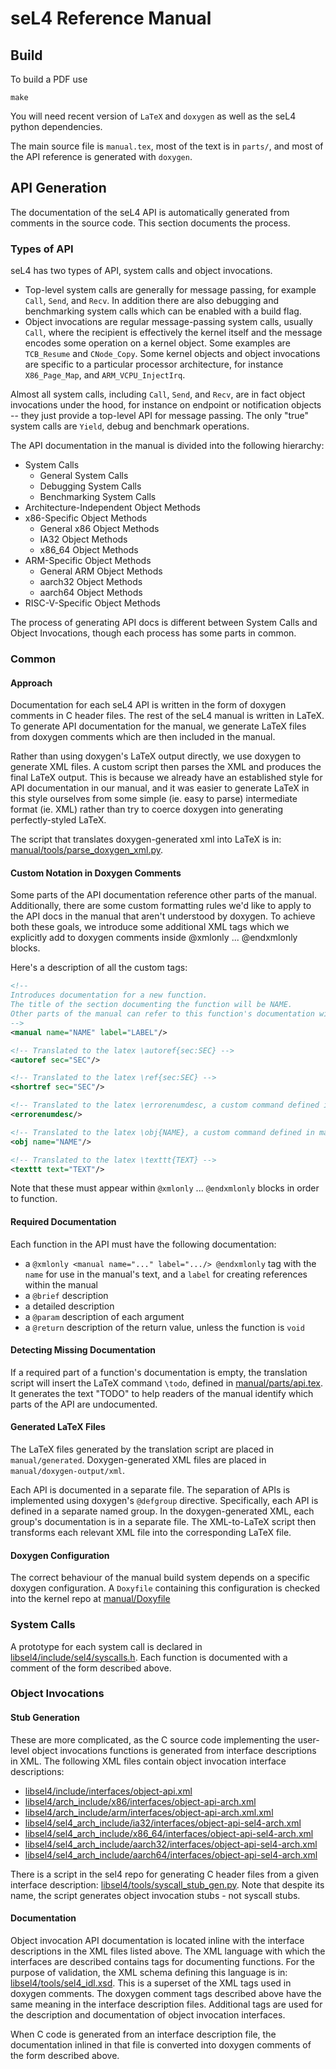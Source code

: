 <!--
     Copyright 2021, seL4 Project a Series of LF Projects, LLC

     SPDX-License-Identifier: CC-BY-SA-4.0
-->

# seL4 Reference Manual

## Build

To build a PDF use

    make

You will need recent version of `LaTeX` and `doxygen` as well as the seL4 python
dependencies.

The main source file is `manual.tex`, most of the text is in `parts/`,
and most of the API reference is generated with `doxygen`.

## API Generation

The documentation of the seL4 API is automatically generated from
comments in the source code. This section documents the process.

### Types of API

seL4 has two types of API, system calls and object invocations.

- Top-level system calls are generally for message passing, for example `Call`,
  `Send`, and `Recv`. In addition there are also debugging and benchmarking
  system calls which can be enabled with a build flag.
- Object invocations are regular message-passing system calls, usually `Call`,
  where the recipient is effectively the kernel itself and the message encodes
  some operation on a kernel object. Some examples are `TCB_Resume` and
  `CNode_Copy`. Some kernel objects and object invocations are specific to a
  particular processor architecture, for instance `X86_Page_Map`, and
  `ARM_VCPU_InjectIrq`.

Almost all system calls, including `Call`, `Send`, and `Recv`, are in fact
object invocations under the hood, for instance on endpoint or notification
objects -- they just provide a top-level API for message passing. The only
"true" system calls are `Yield`, debug and benchmark operations.

The API documentation in the manual is divided into the following hierarchy:

- System Calls
  - General System Calls
  - Debugging System Calls
  - Benchmarking System Calls
- Architecture-Independent Object Methods
- x86-Specific Object Methods
  - General x86 Object Methods
  - IA32 Object Methods
  - x86_64 Object Methods
- ARM-Specific Object Methods
  - General ARM Object Methods
  - aarch32 Object Methods
  - aarch64 Object Methods
- RISC-V-Specific Object Methods

The process of generating API docs is different between System Calls and Object
Invocations, though each process has some parts in common.

### Common

#### Approach

Documentation for each seL4 API is written in the form of doxygen comments in C
header files. The rest of the seL4 manual is written in LaTeX. To generate API
documentation for the manual, we generate LaTeX files from doxygen comments
which are then included in the manual.

Rather than using doxygen's LaTeX output directly, we use doxygen to generate
XML files. A custom script then parses the XML and produces the final LaTeX
output. This is because we already have an established style for API
documentation in our manual, and it was easier to generate LaTeX in this style
ourselves from some simple (ie. easy to parse) intermediate format (ie. XML)
rather than try to coerce doxygen into generating perfectly-styled LaTeX.

The script that translates doxygen-generated xml into LaTeX is in:
[manual/tools/parse_doxygen_xml.py](https://github.com/seL4/seL4/blob/master/manual/tools/parse_doxygen_xml.py).

#### Custom Notation in Doxygen Comments

Some parts of the API documentation reference other parts of the manual.
Additionally, there are some custom formatting rules we'd like to apply to the
API docs in the manual that aren't understood by doxygen. To achieve both these
goals, we introduce some additional XML tags which we explicitly add to doxygen
comments inside @xmlonly ... @endxmlonly blocks.

Here's a description of all the custom tags:

```xml
<!--
Introduces documentation for a new function.
The title of the section documenting the function will be NAME.
Other parts of the manual can refer to this function's documentation with \autoref{sec:LABEL}
-->
<manual name="NAME" label="LABEL"/>

<!-- Translated to the latex \autoref{sec:SEC} -->
<autoref sec="SEC"/>

<!-- Translated to the latex \ref{sec:SEC} -->
<shortref sec="SEC"/>

<!-- Translated to the latex \errorenumdesc, a custom command defined in manual/parts/api.tex <https://github.com/seL4/seL4/blob/master/manual/parts/api.tex> -->
<errorenumdesc/>

<!-- Translated to the latex \obj{NAME}, a custom command defined in manual/manual.tex <https://github.com/seL4/seL4/blob/master/manual/manual.tex> -->
<obj name="NAME"/>

<!-- Translated to the latex \texttt{TEXT} -->
<texttt text="TEXT"/>
```

Note that these must appear within `@xmlonly` ... `@endxmlonly` blocks in
order to function.

#### Required Documentation

Each function in the API must have the following documentation:

- a `@xmlonly <manual name="..." label=".../> @endxmlonly` tag with the `name`
  for use in the manual's text, and a `label` for creating references within the
  manual
- a `@brief` description
- a detailed description
- a `@param` description of each argument
- a `@return` description of the return value, unless the function is `void`

#### Detecting Missing Documentation

If a required part of a function's documentation is empty, the translation
script will insert the LaTeX command `\todo`, defined in
[manual/parts/api.tex](https://github.com/seL4/seL4/blob/master/manual/parts/api.tex).
It generates the text "TODO" to help readers of the manual identify which parts
of the API are undocumented.

#### Generated LaTeX Files

The LaTeX files generated by the translation script are placed in
`manual/generated`. Doxygen-generated XML files are placed in
`manual/doxygen-output/xml`.

Each API is documented in a separate file. The separation of APIs is implemented
using doxygen's `@defgroup` directive. Specifically, each API is defined in a
separate named group. In the doxygen-generated XML, each group's documentation
is in a separate file. The XML-to-LaTeX script then transforms each relevant XML
file into the corresponding LaTeX file.

#### Doxygen Configuration

The correct behaviour of the manual build system depends on a specific doxygen
configuration. A `Doxyfile` containing this configuration is checked into the
kernel repo at
[manual/Doxyfile](https://github.com/seL4/seL4/blob/master/manual/Doxyfile)

### System Calls

A prototype for each system call is declared in
[libsel4/include/sel4/syscalls.h](https://github.com/seL4/seL4/blob/master/libsel4/include/sel4/syscalls.h).
Each function is documented with a comment of the form described above.

### Object Invocations

#### Stub Generation

These are more complicated, as the C source code implementing the user-level
object invocations functions is generated from interface descriptions in XML.
The following XML files contain object invocation interface descriptions:

- [libsel4/include/interfaces/object-api.xml](https://github.com/seL4/seL4/blob/master/libsel4/include/interfaces/object-api.xml)
- [libsel4/arch_include/x86/interfaces/object-api-arch.xml](https://github.com/seL4/seL4/blob/master/libsel4/arch_include/x86/interfaces/object-api-arch.xml)
- [libsel4/arch_include/arm/interfaces/object-api-arch.xml.xml](https://github.com/seL4/seL4/blob/master/libsel4/arch_include/arm/interfaces/object-api-arch.xml)
- [libsel4/sel4_arch_include/ia32/interfaces/object-api-sel4-arch.xml](https://github.com/seL4/seL4/blob/master/libsel4/sel4_arch_include/ia32/interfaces/object-api-sel4-arch.xml)
- [libsel4/sel4_arch_include/x86_64/interfaces/object-api-sel4-arch.xml](https://github.com/seL4/seL4/blob/master/libsel4/sel4_arch_include/x86_64/interfaces/object-api-sel4-arch.xml)
- [libsel4/sel4_arch_include/aarch32/interfaces/object-api-sel4-arch.xml](https://github.com/seL4/seL4/blob/master/libsel4/sel4_arch_include/aarch32/interfaces/object-api-sel4-arch.xml)
- [libsel4/sel4_arch_include/aarch64/interfaces/object-api-sel4-arch.xml](https://github.com/seL4/seL4/blob/master/libsel4/sel4_arch_include/aarch64/interfaces/object-api-sel4-arch.xml)

There is a script in the sel4 repo for generating C header files from a given
interface description:
[libsel4/tools/syscall_stub_gen.py](https://github.com/seL4/seL4/blob/master/libsel4/tools/syscall_stub_gen.py).
Note that despite its name, the script generates object invocation stubs - not
syscall stubs.

#### Documentation

Object invocation API documentation is located inline with the interface
descriptions in the XML files listed above. The XML language with which the
interfaces are described contains tags for documenting functions. For the
purpose of validation, the XML schema defining this language is in:
[libsel4/tools/sel4_idl.xsd](https://github.com/seL4/seL4/blob/master/libsel4/tools/sel4_idl.xsd).
This is a superset of the XML tags used in doxygen comments. The doxygen comment
tags described above have the same meaning in the interface description files.
Additional tags are used for the description and documentation of object
invocation interfaces.

When C code is generated from an interface description file, the documentation
inlined in that file is converted into doxygen comments of the form described
above.
